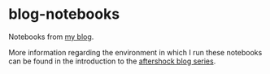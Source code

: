 blog-notebooks
==============

Notebooks from [my blog](http://werthmuller.org/blog).

More information regarding the environment in which I run these notebooks can
be found in the introduction to the
[aftershock blog series](http://werthmuller.org/blog/2014/aftershock).


